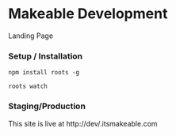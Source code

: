 Makeable Development
=================
Landing Page

### Setup / Installation
```npm install roots -g```

```roots watch```

### Staging/Production
This site is live at http://dev/.itsmakeable.com
